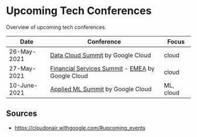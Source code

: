 # Upcoming Tech Conferences

Overview of upcoming tech conferences.

| Date | Conference | Focus |
| --- | --- |  --- |
| 26-May-2021 | [Data Cloud Summit](https://cloudonair.withgoogle.com/events/summit-data-cloud) by Google Cloud | cloud |
| 27-May-2021 | [Financial Services Summit](https://cloudonair.withgoogle.com/events/summit-finserv) - [EMEA](https://cloudonair.withgoogle.com/events/summit-emea-finserv) by Google Cloud | cloud |
| 10-June-2021 | [Applied ML Summit](https://cloudonair.withgoogle.com/events/summit-ml-practitioners) by Google Cloud | ML, cloud |

## Sources

- https://cloudonair.withgoogle.com/#upcoming_events
